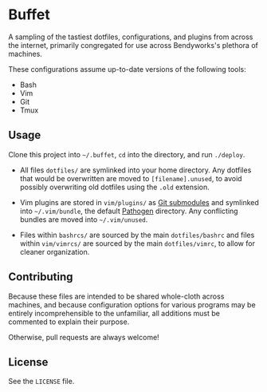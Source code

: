 # Buffet

A sampling of the tastiest dotfiles, configurations, and plugins from
across the internet, primarily congregated for use across Bendyworks's
plethora of machines.

These configurations assume up-to-date versions of the following tools:
- Bash
- Vim
- Git
- Tmux

## Usage

Clone this project into `~/.buffet`, `cd` into the directory, and run
`./deploy`.

- All files `dotfiles/` are symlinked into your home directory. Any
  dotfiles that would be overwritten are moved to `[filename].unused`,
  to avoid possibly overwriting old dotfiles using the `.old` extension.

- Vim plugins are stored in `vim/plugins/` as [Git submodules][1] and
  symlinked into `~/.vim/bundle`, the default [Pathogen][2] directory. Any
  conflicting bundles are moved into `~/.vim/unused`.

  [1]: http://git-scm.com/book/en/v2/Git-Tools-Submodules
  [2]: https://github.com/tpope/vim-pathogen

- Files within `bashrcs/` are sourced by the main `dotfiles/bashrc` and
  files within `vim/vimrcs/` are sourced by the main `dotfiles/vimrc`, to
  allow for cleaner organization.

## Contributing

Because these files are intended to be shared whole-cloth across machines,
and because configuration options for various programs may be entirely
incomprehensible to the unfamiliar, all additions must be commented to
explain their purpose.

Otherwise, pull requests are always welcome!

## License

See the `LICENSE` file.
